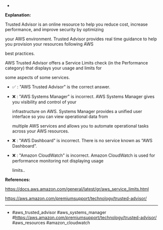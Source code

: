 *

**Explanation:**

Trusted Advisor is an online resource to help you reduce cost, increase performance, and improve security by optimizing

your AWS environment. Trusted Advisor provides real time guidance to help you provision your resources following AWS

best practices.

AWS Trusted Advisor offers a Service Limits check (in the Performance category) that displays your usage and limits for

some aspects of some services.

* ✅ :  "AWS Trusted Advisor" is the correct answer.

* ❌ :  "AWS Systems Manager" is incorrect. AWS Systems Manager gives you visibility and control of your

  infrastructure on AWS. Systems Manager provides a unified user interface so you can view operational data from

  multiple AWS services and allows you to automate operational tasks across your AWS resources.

* ❌ :  "AWS Dashboard" is incorrect. There is no service known as “AWS Dashboard”.

* ❌ :  "Amazon CloudWatch" is incorrect. Amazon CloudWatch is used for performance monitoring not displaying usage

  limits..

**References:**

<https://docs.aws.amazon.com/general/latest/gr/aws_service_limits.html>

<https://aws.amazon.com/premiumsupport/technology/trusted-advisor/>

----
* #aws_trusted_advisor #aws_systems_manager #<https://aws.amazon.com/premiumsupport/technology/trusted-advisor/> #aws_resources #amazon_cloudwatch
